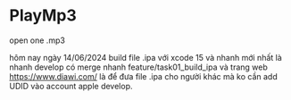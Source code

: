 # PlayMp3
open one .mp3

hôm nay ngày 14/06/2024 build file .ipa với xcode 15
và nhanh mới nhất là nhanh develop có merge nhanh feature/task01_build_ipa
và trang web https://www.diawi.com/ là để đưa file .ipa cho người khác mà ko cần add UDID vào account apple develop.

